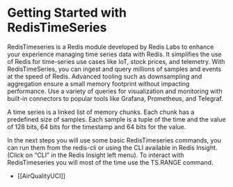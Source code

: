 # Getting Started with RedisTimeSeries

RedisTimeseries is a Redis module developed by Redis Labs to enhance your experience managing time series data with Redis. It simplifies the use of Redis for time-series use cases like IoT, stock prices, and telemetry. With RedisTimeSeries, you can ingest and query millions of samples and events at the speed of Redis. Advanced tooling such as downsampling and aggregation ensure a small memory footprint without impacting performance. Use a variety of queries for visualization and monitoring with built-in connectors to popular tools like Grafana, Prometheus, and Telegraf.

A time series is a linked list of memory chunks. Each chunk has a predefined size of samples. Each sample is a tuple of the time and the value of 128 bits, 64 bits for the timestamp and 64 bits for the value.


In the next steps you will use some basic RedisTimeseries commands, you can run them from the redis-cli or using the CLI available in Redis Insight. (Click on “CLI” in the Redis Insight left menu).
To interact with RedisTimeseries you will most of the time use the TS.RANGE command.

- [[AirQualityUCI]]

